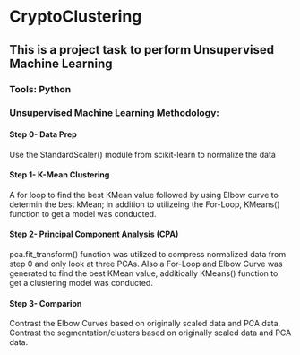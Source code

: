 # CryptoClustering
## This is a project task to perform Unsupervised Machine Learning
### Tools: Python 
### Unsupervised Machine Learning Methodology:
#### Step 0- Data Prep
Use the StandardScaler() module from scikit-learn to normalize the data
#### Step 1- K-Mean Clustering
A for loop to find the best KMean value followed by using Elbow curve to determin the best kMean; in addition to utilizeing the For-Loop, KMeans() function to get a model was conducted.
#### Step 2- Principal Component Analysis (CPA)
pca.fit_transform() function was utilized to compress normalized data from step 0 and only look at three PCAs. Also a For-Loop and Elbow Curve was generated to find the best KMean value, additioally KMeans() function to get a clustering model was conducted.
#### Step 3- Comparion 
Contrast the Elbow Curves based on originally scaled data and PCA data.
Contrast the segmentation/clusters based on originally scaled data and PCA data.
